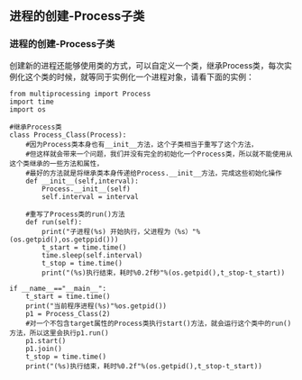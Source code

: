 ## 进程的创建-Process子类
### 进程的创建-Process子类
创建新的进程还能够使用类的方式，可以自定义一个类，继承Process类，每次实例化这个类的时候，就等同于实例化一个进程对象，请看下面的实例：

    from multiprocessing import Process
    import time
    import os

    #继承Process类
    class Process_Class(Process):
        #因为Process类本身也有__init__方法，这个子类相当于重写了这个方法，
        #但这样就会带来一个问题，我们并没有完全的初始化一个Process类，所以就不能使用从这个类继承的一些方法和属性，
        #最好的方法就是将继承类本身传递给Process.__init__方法，完成这些初始化操作
        def __init__(self,interval):
            Process.__init__(self)
            self.interval = interval

        #重写了Process类的run()方法
        def run(self):
            print("子进程(%s) 开始执行，父进程为（%s）"%(os.getpid(),os.getppid()))
            t_start = time.time()
            time.sleep(self.interval)
            t_stop = time.time()
            print("(%s)执行结束，耗时%0.2f秒"%(os.getpid(),t_stop-t_start))

    if __name__=="__main__":
        t_start = time.time()
        print("当前程序进程(%s)"%os.getpid())        
        p1 = Process_Class(2)
        #对一个不包含target属性的Process类执行start()方法，就会运行这个类中的run()方法，所以这里会执行p1.run()
        p1.start()
        p1.join()
        t_stop = time.time()
        print("(%s)执行结束，耗时%0.2f"%(os.getpid(),t_stop-t_start))

